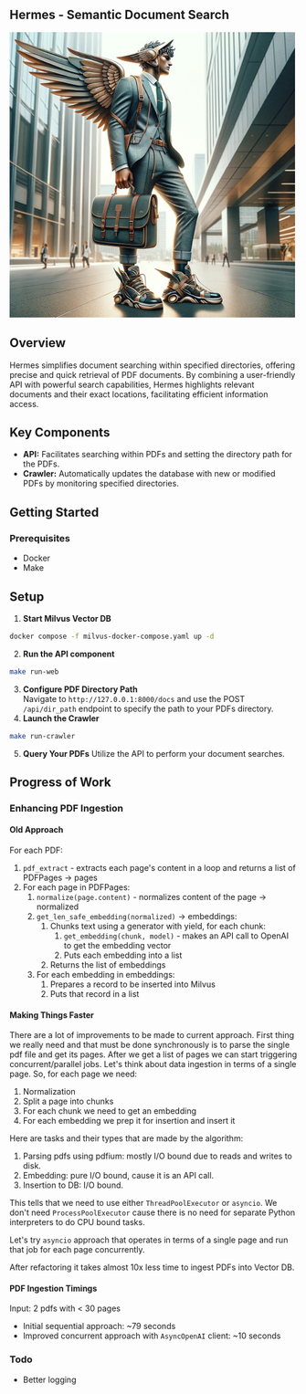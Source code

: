 ## Hermes - Semantic Document Search

![hermes](hermes.jpg)

## Overview
Hermes simplifies document searching within specified directories, offering precise and quick retrieval of PDF documents. By combining a user-friendly API with powerful search capabilities, Hermes highlights relevant documents and their exact locations, facilitating efficient information access.

## Key Components
- **API:** Facilitates searching within PDFs and setting the directory path for the PDFs.
- **Crawler:** Automatically updates the database with new or modified PDFs by monitoring specified directories.

## Getting Started
### Prerequisites
- Docker
- Make

## Setup
1. **Start Milvus Vector DB**
```bash
docker compose -f milvus-docker-compose.yaml up -d
```
2. **Run the API component**
```bash
make run-web
```
3. **Configure PDF Directory Path**\
Navigate to `http://127.0.0.1:8000/docs` and use the POST `/api/dir_path` endpoint to specify the path to your PDFs directory.
4. **Launch the Crawler**
```bash
make run-crawler
```
5. **Query Your PDFs**
Utilize the API to perform your document searches.

## Progress of Work

### Enhancing PDF Ingestion
#### Old Approach
For each PDF:
1. `pdf_extract` - extracts each page's content in a loop and returns a list of PDFPages -> pages
2. For each page in PDFPages:
   1. `normalize(page.content)` - normalizes content of the page -> normalized
   2. `get_len_safe_embedding(normalized)` -> embeddings:
      1. Chunks text using a generator with yield, for each chunk:
         1. `get_embedding(chunk, model)` - makes an API call to OpenAI to get the embedding vector
         2. Puts each embedding into a list
      2. Returns the list of embeddings
   3. For each embedding in embeddings:
      1. Prepares a record to be inserted into Milvus
      2. Puts that record in a list

#### Making Things Faster

There are a lot of improvements to be made to current approach. First thing we really need and that must be done synchronously is to parse the single pdf file and get its pages. After we get a list of pages we can start triggering concurrent/parallel jobs. Let's think about data ingestion in terms of a single page. So, for each page we need:
1. Normalization
2. Split a page into chunks
3. For each chunk we need to get an embedding
4. For each embedding we prep it for insertion and insert it

Here are tasks and their types that are made by the algorithm:
1. Parsing pdfs using pdfium: mostly I/O bound due to reads and writes to disk.
2. Embedding: pure I/O bound, cause it is an API call.
3. Insertion to DB: I/O bound.

This tells that we need to use either `ThreadPoolExecutor` or `asyncio`. We don't need `ProcessPoolExecutor` cause there is no need for separate Python interpreters to do CPU bound tasks.

Let's try `asyncio` approach that operates in terms of a single page and run that job for each page concurrently.

After refactoring it takes almost 10x less time to ingest PDFs into Vector DB.

#### PDF Ingestion Timings
Input: 2 pdfs with < 30 pages
- Initial sequential approach: ~79 seconds
- Improved concurrent approach with `AsyncOpenAI` client: ~10 seconds


### Todo
- Better logging
